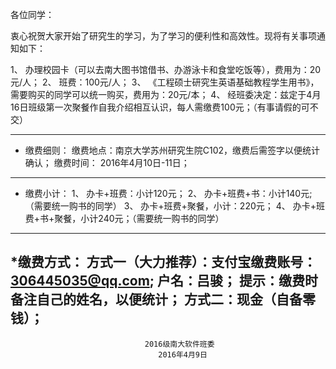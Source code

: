 各位同学：

衷心祝贺大家开始了研究生的学习，为了学习的便利性和高效性。现将有关事项通知如下：

1、	办理校园卡（可以去南大图书馆借书、办游泳卡和食堂吃饭等），费用为：20元/人；
2、	班费：100元/人；
3、	《工程硕士研究生英语基础教程学生用书》，需要购买的同学可以统一购买，费用为：20元/本；
4、	经班委决定：兹定于4月16日班级第一次聚餐作自我介绍相互认识，每人需缴费100元；（有事请假的可不交）

------------------------------

* 缴费细则：
缴费地点：南京大学苏州研究生院C102，缴费后需签字以便统计确认；
缴费时间： 2016年4月10日-11日；

-------------------------------------------

* 缴费小计：
1、	办卡+班费：小计120元；
2、	办卡+班费+书：小计140元;（需要统一购书的同学）
3、	办卡+班费+聚餐，小计：220元；
4、	办卡+班费+书+聚餐，小计240元；（需要统一购书的同学）

-----------------------------------------

*缴费方式：
方式一（大力推荐）：支付宝缴费账号：306445035@qq.com; 户名：吕骏；
                    提示：缴费时备注自己的姓名，以便统计；
方式二：现金（自备零钱）；
 -----------------------------------------------
                                  2016级南大软件班委
                                     2016年4月9日
